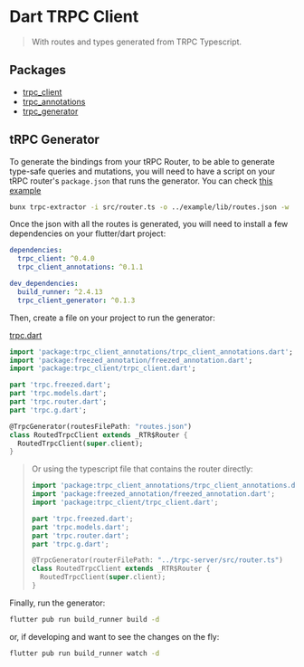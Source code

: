 # Dart TRPC Client

> With routes and types generated from TRPC Typescript.

## Packages

- [trpc_client](./trpc_client)
- [trpc_annotations](./trpc_annotations)
- [trpc_generator](./trpc_generator)

## tRPC Generator

To generate the bindings from your tRPC Router, to be able to generate type-safe queries and mutations, you will need to have a script on your tRPC router's `package.json` that runs the generator. You can check [this example](./apps/trpc-server/package.json)

```bash
bunx trpc-extractor -i src/router.ts -o ../example/lib/routes.json -w
```

Once the json with all the routes is generated, you will need to install a few dependencies on your flutter/dart project:

```yaml
dependencies:
  trpc_client: ^0.4.0
  trpc_client_annotations: ^0.1.1

dev_dependencies:
  build_runner: ^2.4.13
  trpc_client_generator: ^0.1.3
```

Then, create a file on your project to run the generator:

[trpc.dart](./apps/example/lib/trpc.dart)

```dart
import 'package:trpc_client_annotations/trpc_client_annotations.dart';
import 'package:freezed_annotation/freezed_annotation.dart';
import 'package:trpc_client/trpc_client.dart';

part 'trpc.freezed.dart';
part 'trpc.models.dart';
part 'trpc.router.dart';
part 'trpc.g.dart';

@TrpcGenerator(routesFilePath: "routes.json")
class RoutedTrpcClient extends _RTR$Router {
  RoutedTrpcClient(super.client);
}
```

> Or using the typescript file that contains the router directly:
>
> ```dart
> import 'package:trpc_client_annotations/trpc_client_annotations.dart';
> import 'package:freezed_annotation/freezed_annotation.dart';
> import 'package:trpc_client/trpc_client.dart';
>
> part 'trpc.freezed.dart';
> part 'trpc.models.dart';
> part 'trpc.router.dart';
> part 'trpc.g.dart';
>
> @TrpcGenerator(routerFilePath: "../trpc-server/src/router.ts")
> class RoutedTrpcClient extends _RTR$Router {
>   RoutedTrpcClient(super.client);
> }
> ```

Finally, run the generator:

```bash
flutter pub run build_runner build -d
```

or, if developing and want to see the changes on the fly:

```bash
flutter pub run build_runner watch -d
```
